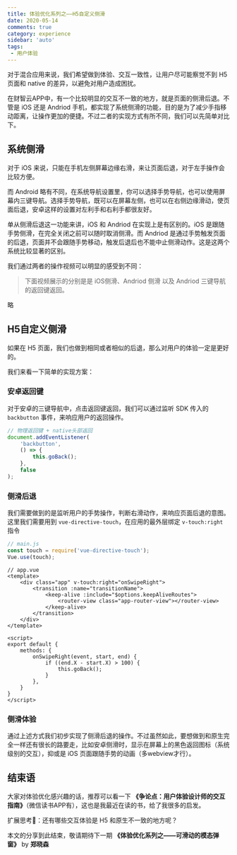 ```yaml
---
title: 体验优化系列之——H5自定义侧滑
date: 2020-05-14
comments: true
category: experience
sidebar: 'auto'
tags:
 - 用户体验
---
```


对于混合应用来说，我们希望做到体验、交互一致性，让用户尽可能察觉不到 H5 页面和 native 的差异，以避免对用户造成困扰。

在财智云APP中，有一个比较明显的交互不一致的地方，就是页面的侧滑后退。不管是 iOS 还是 Andriod 手机，都实现了系统侧滑的功能，目的是为了减少手指移动距离，让操作更加的便捷。不过二者的实现方式有所不同，我们可以先简单对比下。

## 系统侧滑

对于 iOS 来说，只能在手机左侧屏幕边缘右滑，来让页面后退，对于左手操作会比较方便。

而 Android 略有不同，在系统导航设置里，你可以选择手势导航，也可以使用屏幕内三键导航。选择手势导航，既可以在屏幕左侧，也可以在右侧边缘滑动，使页面后退，安卓这样的设置对左利手和右利手都很友好。

单从侧滑后退这一功能来讲，iOS 和 Andriod 在实现上是有区别的。iOS 是跟随手势侧滑，在完全关闭之前可以随时取消侧滑。而 Andriod 是通过手势触发页面的后退，页面并不会跟随手势移动，触发后退后也不能中止侧滑动作。这是这两个系统比较显著的区别。

我们通过两者的操作视频可以明显的感受到不同：

> 下面视频展示的分别是是 iOS侧滑、Andriod 侧滑 以及 Andriod 三键导航的返回键返回。

略

## H5自定义侧滑

如果在 H5 页面，我们也做到相同或者相似的后退，那么对用户的体验一定是更好的。

我们来看一下简单的实现方案：

### 安卓返回键

对于安卓的三键导航中，点击返回键返回，我们可以通过监听 SDK 传入的 `backbutton` 事件，来响应用户的返回操作。

```js
// 物理返回键 + native头部返回
document.addEventListener(
    'backbutton',
    () => {
        this.goBack();
    },
    false
);
```

### 侧滑后退

我们需要做到的是监听用户的手势操作，判断右滑动作，来响应页面后退的意图。这里我们需要用到 `vue-directive-touch`，在应用的最外层绑定 `v-touch:right` 指令

```js
// main.js
const touch = require('vue-directive-touch');
Vue.use(touch);
```

```vue
// app.vue
<template>
    <div class="app" v-touch:right="onSwipeRight">
        <transition :name="transitionName">
            <keep-alive :include="$options.keepAliveRoutes">
                <router-view class="app-router-view"></router-view>
            </keep-alive>
        </transition>
    </div>
</template>

<script>
export default {
    methods: {
        onSwipeRight(event, start, end) {
            if ((end.X - start.X) > 100) {
                this.goBack();
            }
        },
    }
}
</script>
```

### 侧滑体验

通过上述方式我们初步实现了侧滑后退的操作。不过虽然如此，要想做到和原生完全一样还有很长的路要走，比如安卓侧滑时，显示在屏幕上的黑色返回图标（系统级别的交互），抑或是 iOS 页面跟随手势的动画（多webview才行）。

## 结束语

大家对体验优化感兴趣的话，推荐可以看一下 **《争论点：用户体验设计师的交互指南》**（微信读书APP有），这也是我最近在读的书，给了我很多的启发。

扩展思考🤔：还有哪些交互体验是 H5 和原生不一致的地方呢？

本文的分享到此结束，敬请期待下一期 **《体验优化系列之——可滑动的模态弹窗》** by **郑晓森**
